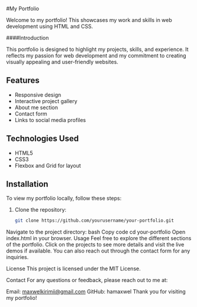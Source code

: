 #My Portfolio

Welcome to my portfolio! This showcases my work and skills in web development using HTML and CSS.


####Introduction

This portfolio is designed to highlight my projects, skills, and experience. It reflects my passion for web development and my commitment to creating visually appealing and user-friendly websites.

## Features

- Responsive design
- Interactive project gallery
- About me section
- Contact form
- Links to social media profiles

## Technologies Used

- HTML5
- CSS3
- Flexbox and Grid for layout


## Installation

To view my portfolio locally, follow these steps:

1. Clone the repository:
   ```bash
   git clone https://github.com/yourusername/your-portfolio.git
Navigate to the project directory:
bash
Copy code
cd your-portfolio
Open index.html in your browser.
Usage
Feel free to explore the different sections of the portfolio. Click on the projects to see more details and visit the live demos if available. You can also reach out through the contact form for any inquiries.

License
This project is licensed under the MIT License.

Contact
For any questions or feedback, please reach out to me at:

Email: maxwelkirimii@gmail.com
GitHub: hamaxwel
Thank you for visiting my portfolio!
